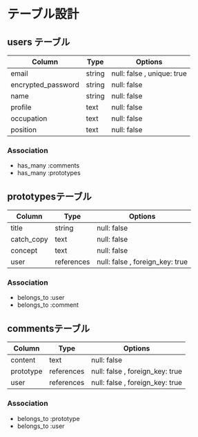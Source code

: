 
# テーブル設計

## users テーブル

| Column             | Type   | Options                    |
| ------------------ | ------ | -------------------------- |
| email              | string | null: false , unique: true |
| encrypted_password | string | null: false                |
| name               | string | null: false                |
| profile            | text   | null: false                |
| occupation         | text   | null: false                |
| position           | text   | null: false                |

### Association

- has_many :comments
- has_many :prototypes

## prototypesテーブル

| Column             | Type       | Options                         |
| ------------------ | ---------- | ------------------------------- |
| title              | string     | null: false                     |
| catch_copy         | text       | null: false                     | 
| concept            | text       | null: false                     |
| user               | references | null: false , foreign_key: true |

### Association

- belongs_to :user
- belongs_to :comment

## commentsテーブル

| Column             | Type       | Options                         |
| ------------------ | -----------| ------------------------------- |
| content            | text       | null: false                     |
| prototype          | references | null: false , foreign_key: true |
| user               | references | null: false , foreign_key: true |

### Association

- belongs_to :prototype
- belongs_to :user